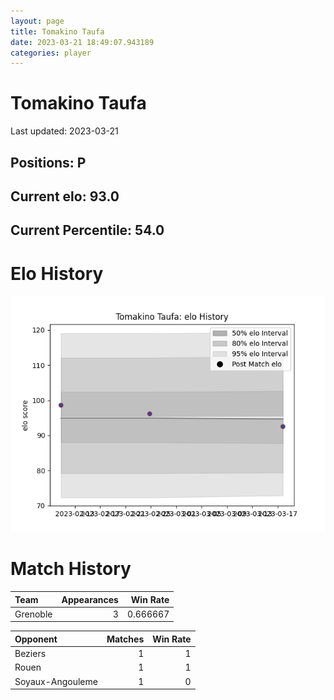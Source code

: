 ```yaml
---  
layout: page  
title: Tomakino Taufa  
date: 2023-03-21 18:49:07.943189  
categories: player  
---
```

# Tomakino Taufa


Last updated: 2023-03-21
## Positions: P

## Current elo: 93.0

## Current Percentile: 54.0

# Elo History


![elo history](history_TomakinoTaufa.png)
# Match History


| Team     |   Appearances |   Win Rate |
|:---------|--------------:|-----------:|
| Grenoble |             3 |   0.666667 |

| Opponent         |   Matches |   Win Rate |
|:-----------------|----------:|-----------:|
| Beziers          |         1 |          1 |
| Rouen            |         1 |          1 |
| Soyaux-Angouleme |         1 |          0 |